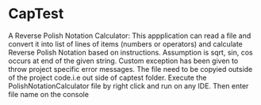 # CapTest
A Reverse Polish Notation Calculator:
This appplication can read a file and convert it into list of lines of items (numbers or operators) and calculate Reverse Polish Notation based on instructions.
Assumption is sqrt, sin, cos occurs at end of the given string.
Custom exception has been given to throw project specific error messages.
The file need to be copyied outside of the project code.i.e out side of captest folder.
Execute the PolishNotationCalculator file by right click and run on any IDE.
Then enter file name on the console
